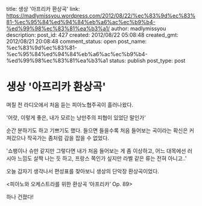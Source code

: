 title: 생상 '아프리카 환상곡'
link: https://madlymissyou.wordpress.com/2012/08/22/%ec%83%9d%ec%83%81-%ec%95%84%ed%94%84%eb%a6%ac%ec%b9%b4-%ed%99%98%ec%83%81%ea%b3%a1/
author: madlymissyou
description: 
post_id: 427
created: 2012/08/22 05:08:48
created_gmt: 2012/08/21 20:08:48
comment_status: open
post_name: %ec%83%9d%ec%83%81-%ec%95%84%ed%94%84%eb%a6%ac%ec%b9%b4-%ed%99%98%ec%83%81%ea%b3%a1
status: publish
post_type: post

# 생상 '아프리카 환상곡'

며칠 전 라디오에서 처음 듣는 피아노협주곡이 흘러나왔다.

'어랏, 이렇게 좋은, 내가 모르는 낭만주의 피협이 있었단 말인가'

순간 분하기도 하고 기쁘기도 했다. 들으면 들을수록 처음 들어보는 곡이라는 확신은 커져갔으나 작곡가는 좀처럼 감을 잡을 수 없었다.

'쇼팽이나 슈만 같지만 그렇다면 내가 처음 들어보는 게 좀 이상하고, 어느 대목에선 러시아 느낌도 살짝 나는 듯 하고, 프랑스 쪽인가 싶지만 라벨 같은 류는 전혀 아니고..'

오늘 갑자기 생각나서 편성표를 찾아보니 생상의 단악장 환상곡이었다.

<피아노와 오케스트라를 위한 환상곡 ‘아프리카’ Op. 89>

하나 건졌다!